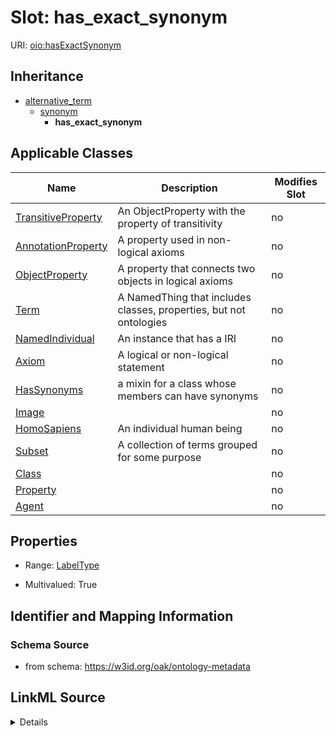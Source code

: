 

# Slot: has_exact_synonym

URI: [oio:hasExactSynonym](http://www.geneontology.org/formats/oboInOwl#hasExactSynonym)




## Inheritance

* [alternative_term](alternative_term.md)
    * [synonym](synonym.md)
        * **has_exact_synonym**






## Applicable Classes

| Name | Description | Modifies Slot |
| --- | --- | --- |
| [TransitiveProperty](TransitiveProperty.md) | An ObjectProperty with the property of transitivity |  no  |
| [AnnotationProperty](AnnotationProperty.md) | A property used in non-logical axioms |  no  |
| [ObjectProperty](ObjectProperty.md) | A property that connects two objects in logical axioms |  no  |
| [Term](Term.md) | A NamedThing that includes classes, properties, but not ontologies |  no  |
| [NamedIndividual](NamedIndividual.md) | An instance that has a IRI |  no  |
| [Axiom](Axiom.md) | A logical or non-logical statement |  no  |
| [HasSynonyms](HasSynonyms.md) | a mixin for a class whose members can have synonyms |  no  |
| [Image](Image.md) |  |  no  |
| [HomoSapiens](HomoSapiens.md) | An individual human being |  no  |
| [Subset](Subset.md) | A collection of terms grouped for some purpose |  no  |
| [Class](Class.md) |  |  no  |
| [Property](Property.md) |  |  no  |
| [Agent](Agent.md) |  |  no  |







## Properties

* Range: [LabelType](LabelType.md)

* Multivalued: True





## Identifier and Mapping Information







### Schema Source


* from schema: https://w3id.org/oak/ontology-metadata




## LinkML Source

<details>
```yaml
name: has_exact_synonym
from_schema: https://w3id.org/oak/ontology-metadata
rank: 1000
is_a: synonym
slot_uri: oio:hasExactSynonym
multivalued: true
alias: has_exact_synonym
domain_of:
- HasSynonyms
- Axiom
disjoint_with:
- label
range: label type

```
</details>